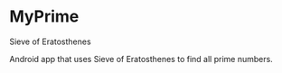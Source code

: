 # MyPrime
Sieve of Eratosthenes

Android app that uses Sieve of Eratosthenes to find all prime numbers.
